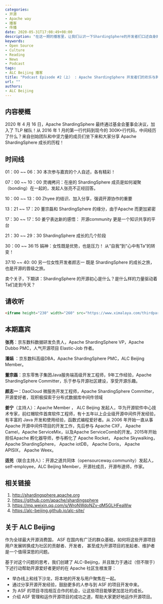 ```yaml
---
categories:
- 开源
- Apache way
- 播客
- 传播
date: 2020-05-31T17:08:49+08:00
description: "在这一期的播客里，让我们认识一下ShardingSphere的开发者们口述自身的经历，这中体验是区别于文字的，这是一种复杂的情感，ta们仿佛就在我们的眼前，和我们非常放松的聊天，聊日常、聊枯燥、聊编程带来的愉悦、聊开源带给人生的冲击。"
keywords:
- Open Source
- Culture
- Reading
- News
- Podcast
tags:
- ALC Beijing 播客
title: "Podcast Episode #2（上） : Apache ShardingSphere 开发者们的欢乐与刺激"
url: ""
authors:
- ALC Beijing 
---
```


## 内容梗概

2020 年 4 月 16 日，Apache ShardingSphere 最终通过基金会董事会决议，加入了 TLP 梯队！从 2016 年 1 月的第一行代码到现今的 300K+行代码，中间经历了什么？来自创始团队和中坚力量的成员们坐下来和大家分享 Apache ShardingSphere 成长的历程！

## 时间线

01：00 ~~ 06：30  本次参与嘉宾的个人自述，各有精彩！

07：00 ~~  10：00  灵魂拷问：在座的 ShardingSphere 成员是如何凝聚（bonding）在一起的，发起人张亮不正经回答。

10：00 ~~  13：00 Zhyee 的结识、加入分享，强调开源协作的重要

13：21 ~~  17：20     董宗磊和 ShardingSphere 的缘分，由于Apache 而更加紧密

17：30 ~~  17：50 姜宁表达新的感悟： 开源community 更是一个知识共享的平台

21：30 ~~ 29：30  ShardingSphere 成长的几个阶段

 30：00 ~~ 36:15  娟神：女性既是优势，也是压力！ 从“自我”到“心中有Ta”的转变！

37:10 ~~ 40: 00 另一位女性开发者颜志一 既是 ShardingSphere 的成长之旅，也是开源的晋级之旅。

卖个关子，下期讲：ShardingSphere 的开源初心是什么？是什么样的力量驱动着Ta们走到今天？

## 请收听

```html
<iframe height="230" width="260" src="https://www.ximalaya.com/thirdparty/player/sound/player.html?id=304115934&type=red" frameborder=0 allowfullscreen></iframe>
```



## 本期嘉宾

**张亮**：京东数科数据研发负责人，Apache ShardingSphere VP，Apache Dubbo PMC，人气开源项目 Elastic-Job 作者。

**潘娟** ：京东数科高级DBA，Apache ShardingSphere PMC，ALC Beijing Member。

**董宗磊**：京东零售子集团Java服务端高级开发工程师，9年工作经验，Apache ShardingSphere Committer，乐于参与开源社区建设，享受开源乐趣。

**颜志一**：DaoCloud 微服务开发工程师，Apache ShardingSphere Committer，开源爱好者，现积极探索于分布式数据库中间件领域

**姜宁**（主持人）：Apache Member ， ALC Beijing 发起人，华为开源软件中心技术专家，前红帽软件首席软件工程师，有十五年以上企业级开源中间件开发经验，有丰富的 Java 开发和使用经验，函数式编程爱好者。从 2006 年开始一直从事 Apache 开源中间件项目的开发工作，先后参与 Apache CXF， Apache Camel，Apache ServiceMix，以及Apache ServiceComb的开发。2015年开始担任Apache 孵化器导师，参与孵化了 Apache Rocket， Apache Skywalking， Apache ShardingSphere， Apache iotDB， Apache Doris， Apache APISIX， Apache Weex。

**适兕**（联合主持人）：开源之道共同体（opensourceway.community）发起人，self-employee，ALC Beijing Member，开源社成员，开源布道师，作家。

## 相关链接

1. http://shardingsphere.apache.org
2. https://github.com/apache/shardingsphere
3. https://mp.weixin.qq.com/s/WroNWdoNZv-dM5GLHFeaWw
4. https://alc-beijing.github.io/alc-site/

## 关于 ALC Beijing

作为全球最大开源消费国， ASF 在国内有广泛的群众基础，如何将这些开源项目用户发展转换成为社区的贡献者、开发者， 甚至成为开源项目的发起者、维护者是一个值得深思的问题。

基于对这个问题的思考，我们创建了 ALC-Beijing，并且致力于通过（但不限于）下述行动帮助开源爱好者更好的在 Apache 社区生根发芽：

- 举办线上和线下沙龙，将本地的开发与用户聚焦在一起。
- 通过分享开源开发经验，鼓励更多的人参与到 ASF 的项目开发中来。
- 为 ASF 的项目寻找相互合作的机会，让这些项目能够更加茁壮的成长。
- 介绍 ASF 管理和运作开源项目的成功之道，帮助大家更好地运作开源项目。